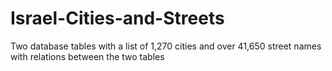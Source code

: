 Israel-Cities-and-Streets
=========================

Two database tables with a list of 1,270 cities and over 41,650 street names with relations between the two tables
